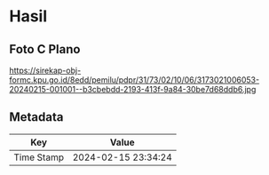 # Hasil

## Foto C Plano

https://sirekap-obj-formc.kpu.go.id/8edd/pemilu/pdpr/31/73/02/10/06/3173021006053-20240215-001001--b3cbebdd-2193-413f-9a84-30be7d68ddb6.jpg


## Metadata

| Key        | Value               |
| ---------- | ------------------- |
| Time Stamp | 2024-02-15 23:34:24 |



